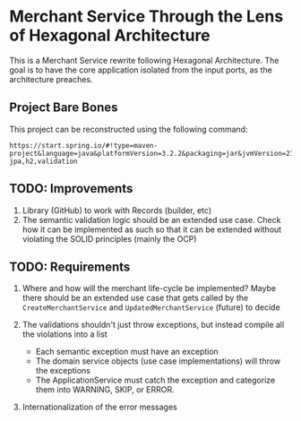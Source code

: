 # Merchant Service Through the Lens of Hexagonal Architecture
This is a Merchant Service rewrite following Hexagonal Architecture. The goal is to have the core application isolated from the input ports, as the architecture preaches.

## Project Bare Bones
This project can be reconstructed using the following command:
```
https://start.spring.io/#!type=maven-project&language=java&platformVersion=3.2.2&packaging=jar&jvmVersion=21&groupId=com.wilterson.cms&artifactId=cms&name=Merchant%20Service&description=Merchant%20Service&packageName=com.wilterson.cms&dependencies=lombok,devtools,web,data-jpa,h2,validation
```

## TODO: Improvements
1. Library (GitHub) to work with Records (builder, etc)
2. The semantic validation logic should be an extended use case. Check how it can be implemented as such so that it can be extended without violating the SOLID principles (mainly the OCP) 

## TODO: Requirements

1. Where and how will the merchant life-cycle be implemented? Maybe there should be an extended use case that gets called by the `CreateMerchantService` and `UpdatedMerchantService` (future) to decide 

2. The validations shouldn't just throw exceptions, but instead compile all the violations into a list
    - Each semantic exception must have an exception
    - The domain service objects (use case implementations) will throw the exceptions
    - The ApplicationService must catch the exception and categorize them into WARNING, SKIP, or ERROR.

3. Internationalization of the error messages

